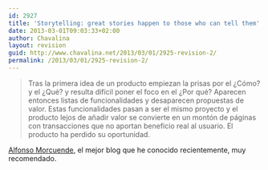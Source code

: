 ```yaml
---
id: 2927
title: 'Storytelling: great stories happen to those who can tell them'
date: 2013-03-01T09:03:33+02:00
author: Chavalina
layout: revision
guid: http://www.chavalina.net/2013/03/01/2925-revision-2/
permalink: /2013/03/01/2925-revision-2/
---
```

> Tras la primera idea de un producto empiezan la prisas por el ¿Cómo? y el ¿Qué? y resulta difícil poner el foco en el ¿Por qué? Aparecen entonces listas de funcionalidades y desaparecen propuestas de valor. Estas funcionalidades pasan a ser el mismo proyecto y el producto lejos de añadir valor se convierte en un montón de páginas con transacciones que no aportan beneficio real al usuario. El producto ha perdido su oportunidad.

[Alfonso Morcuende](http://www.alfonsomorcuende.com/post.php?s=2013-03-01-storytelling), el mejor blog que he conocido recientemente, muy recomendado.